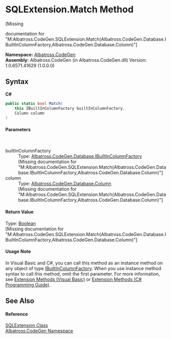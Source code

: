 # SQLExtension.Match Method 
 

\[Missing <summary> documentation for "M:Albatross.CodeGen.SQLExtension.Match(Albatross.CodeGen.Database.IBuiltInColumnFactory,Albatross.CodeGen.Database.Column)"\]

**Namespace:**&nbsp;<a href="15cf6e12-be6a-9747-9980-acf9dcacbf1a">Albatross.CodeGen</a><br />**Assembly:**&nbsp;Albatross.CodeGen (in Albatross.CodeGen.dll) Version: 1.0.6571.41629 (1.0.0.0)

## Syntax

**C#**<br />
``` C#
public static bool Match(
	this IBuiltInColumnFactory builtInColumnFactory,
	Column column
)
```


#### Parameters
&nbsp;<dl><dt>builtInColumnFactory</dt><dd>Type: <a href="85bf3ea7-0343-1072-e891-d27265521df6">Albatross.CodeGen.Database.IBuiltInColumnFactory</a><br />\[Missing <param name="builtInColumnFactory"/> documentation for "M:Albatross.CodeGen.SQLExtension.Match(Albatross.CodeGen.Database.IBuiltInColumnFactory,Albatross.CodeGen.Database.Column)"\]</dd><dt>column</dt><dd>Type: <a href="a6c6b2fc-9eae-2c87-8fee-557cb9b9d1d8">Albatross.CodeGen.Database.Column</a><br />\[Missing <param name="column"/> documentation for "M:Albatross.CodeGen.SQLExtension.Match(Albatross.CodeGen.Database.IBuiltInColumnFactory,Albatross.CodeGen.Database.Column)"\]</dd></dl>

#### Return Value
Type: <a href="http://msdn2.microsoft.com/en-us/library/a28wyd50" target="_blank">Boolean</a><br />\[Missing <returns> documentation for "M:Albatross.CodeGen.SQLExtension.Match(Albatross.CodeGen.Database.IBuiltInColumnFactory,Albatross.CodeGen.Database.Column)"\]

#### Usage Note
In Visual Basic and C#, you can call this method as an instance method on any object of type <a href="85bf3ea7-0343-1072-e891-d27265521df6">IBuiltInColumnFactory</a>. When you use instance method syntax to call this method, omit the first parameter. For more information, see <a href="http://msdn.microsoft.com/en-us/library/bb384936.aspx">Extension Methods (Visual Basic)</a> or <a href="http://msdn.microsoft.com/en-us/library/bb383977.aspx">Extension Methods (C# Programming Guide)</a>.

## See Also


#### Reference
<a href="ba0cb006-d4ad-9e2d-d48f-236e0025e7bb">SQLExtension Class</a><br /><a href="15cf6e12-be6a-9747-9980-acf9dcacbf1a">Albatross.CodeGen Namespace</a><br />